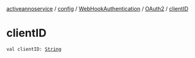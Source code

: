 [activeannoservice](../../../index.md) / [config](../../index.md) / [WebHookAuthentication](../index.md) / [OAuth2](index.md) / [clientID](./client-i-d.md)

# clientID

`val clientID: `[`String`](https://kotlinlang.org/api/latest/jvm/stdlib/kotlin/-string/index.html)
